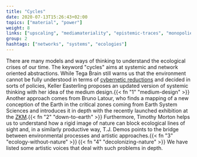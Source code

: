 ```yaml
---
title: "Cycles"
date: 2020-07-13T15:26:43+02:00
topics: ["material", "power"]
weight: 8
links: ["upscaling", "mediamateriality", "epistemic-traces", "monopolies"]
group: 2
hashtags: ["networks", "systems", "ecologies"]
---
```


There are many models and ways of thinking to understand the ecological crises of our time. The keyword "cycles" aims at systemic and network oriented abstractions. While Tega Brain still warns us that the environment cannot be fully understood in terms of [cybernetic reductions](https://researchvalues2018.wordpress.com/2017/12/20/tega-brain-the-environment-is-not-a-system/) and decided in sorts of policies, Keller Easterling proposes an updated version of systemic thinking with her idea of the medium design.{{< fn "1" "medium-design" >}} Another approach comes from Bruno Latour, who finds a mapping of a new conception of the Earth in the critical zones coming from Earth System Sciences and introduces it in depth with the recently launched exhibition at the [ZKM](https://critical-zones.zkm.de/).{{< fn "2" "down-to-earth" >}} Furthermore, Timothy Morton helps us to understand how a rigid image of nature can block ecological lines of sight and, in a similarly productive way, T.J. Demos points to the bridge between environmental processes and artistic approaches.{{< fn "3" "ecology-without-nature" >}}&#8239;{{< fn "4" "decolonizing-nature" >}} We have listed some artistic voices that deal with such problems in depth.
